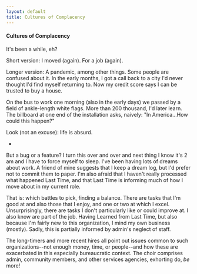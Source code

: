 ```yaml
---
layout: default
title: Cultures of Complacency
---
```


<h4>Cultures of Complacency</h4>

It's been a while, eh?

Short version: I moved (again). For a job (again).

Longer version: A pandemic, among other things. Some people are confused about it. In the early months, I got a call back to a city I'd never thought I'd find myself returning to. Now my credit score says I can be trusted to buy a house.

On the bus to work one morning (also in the early days) we passed by a field of ankle-length white flags. More than 200 thousand, I'd later learn. The billboard at one end of the installation asks, naively: "In America...How could this happen?" 

Look (not an excuse): life is absurd.

*

But a bug or a feature? I turn this over and over and next thing I know it's 2 am and I have to force myself to sleep. I've been having lots of dreams about work. A friend of mine suggests that I keep a dream log, but I'd prefer not to commit them to paper. I'm also afraid that I haven't really processed what happened Last Time, and that Last Time is informing much of how I move about in my current role. 

That is: which battles to pick, finding a balance. There are tasks that I'm good at and also those that I enjoy, and one or two at which I excel. Unsurprisingly, there are tasks I don't particularly like or could improve at. I also know are part of the job. Having Learned from Last Time, but also because I'm fairly new to this organization, I mind my own business (mostly). Sadly, this is partially informed by admin's neglect of staff. 

The long-timers and more recent hires all point out issues common to such organizations--not enough money, time, or people--and how these are exacerbated in this especially bureaucratic context. The choir comprises admin, community members, and other services agencies, exhorting do, <em>be</em> more!
